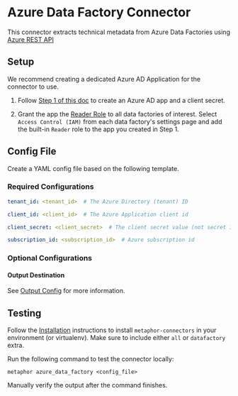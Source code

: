 # Azure Data Factory Connector

This connector extracts technical metadata from Azure Data Factories using [Azure REST API](https://learn.microsoft.com/en-us/rest/api/datafactory/v2)

## Setup

We recommend creating a dedicated Azure AD Application for the connector to use.

1. Follow [Step 1 of this doc](https://docs.microsoft.com/en-us/power-bi/developer/embedded/embed-service-principal#step-1---create-an-azure-ad-app) to create an Azure AD app and a client secret.

2. Grant the app the [Reader Role](https://learn.microsoft.com/en-us/azure/role-based-access-control/built-in-roles#reader) to all data factories of interest. Select `Access Control (IAM)` from each data factory's settings page and add the built-in `Reader` role to the app you created in Step 1.

## Config File

Create a YAML config file based on the following template.

### Required Configurations

```yaml
tenant_id: <tenant_id>  # The Azure Directory (tenant) ID

client_id: <client_id>  # The Azure Application client id

client_secret: <client_secret>  # The client secret value (not secret ID)

subscription_id: <subscription_id>  # Azure subscription id

```

### Optional Configurations

#### Output Destination

See [Output Config](../common/docs/output.md) for more information.

## Testing

Follow the [Installation](../../README.md) instructions to install `metaphor-connectors` in your environment (or virtualenv). Make sure to include either `all` or `datafactory` extra.

Run the following command to test the connector locally:

```shell
metaphor azure_data_factory <config_file>
```

Manually verify the output after the command finishes.
